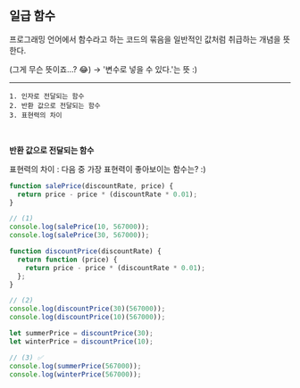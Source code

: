 ## 일급 함수

프로그래밍 언어에서 함수라고 하는 코드의 묶음을 일반적인 값처럼 취급하는 개념을 뜻한다.

(그게 무슨 뜻이죠...? 😂)
→ '변수로 넣을 수 있다.'는 뜻 :)

---

```
1. 인자로 전달되는 함수
2. 반환 값으로 전달되는 함수
3. 표현력의 차이
```

<br />

**반환 값으로 전달되는 함수**

표현력의 차이
\: 다음 중 가장 표현력이 좋아보이는 함수는? :)

```ts
function salePrice(discountRate, price) {
  return price - price * (discountRate * 0.01);
}

// (1)
console.log(salePrice(10, 567000)); 
console.log(salePrice(30, 567000));

function discountPrice(discountRate) {
  return function (price) {
    return price - price * (discountRate * 0.01);
  };
}

// (2)
console.log(discountPrice(30)(567000)); 
console.log(discountPrice(10)(567000));

let summerPrice = discountPrice(30);
let winterPrice = discountPrice(10);

// (3) ✅
console.log(summerPrice(567000));
console.log(winterPrice(567000));

```
